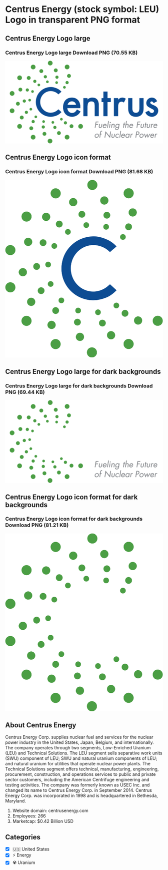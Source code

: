 # Centrus Energy (stock symbol: LEU) Logo in transparent PNG format

## Centrus Energy Logo large

### Centrus Energy Logo large Download PNG (70.55 KB)

![Centrus Energy Logo large Download PNG (70.55 KB)](/img/orig/LEU_BIG-321c3de6.png)

## Centrus Energy Logo icon format

### Centrus Energy Logo icon format Download PNG (81.68 KB)

![Centrus Energy Logo icon format Download PNG (81.68 KB)](/img/orig/LEU-b8fed763.png)

## Centrus Energy Logo large for dark backgrounds

### Centrus Energy Logo large for dark backgrounds Download PNG (69.44 KB)

![Centrus Energy Logo large for dark backgrounds Download PNG (69.44 KB)](/img/orig/LEU_BIG.D-32b3e1b2.png)

## Centrus Energy Logo icon format for dark backgrounds

### Centrus Energy Logo icon format for dark backgrounds Download PNG (81.21 KB)

![Centrus Energy Logo icon format for dark backgrounds Download PNG (81.21 KB)](/img/orig/LEU.D-84e111de.png)

## About Centrus Energy

Centrus Energy Corp. supplies nuclear fuel and services for the nuclear power industry in the United States, Japan, Belgium, and internationally. The company operates through two segments, Low-Enriched Uranium (LEU) and Technical Solutions. The LEU segment sells separative work units (SWU) component of LEU; SWU and natural uranium components of LEU; and natural uranium for utilities that operate nuclear power plants. The Technical Solutions segment offers technical, manufacturing, engineering, procurement, construction, and operations services to public and private sector customers, including the American Centrifuge engineering and testing activities. The company was formerly known as USEC Inc. and changed its name to Centrus Energy Corp. in September 2014. Centrus Energy Corp. was incorporated in 1998 and is headquartered in Bethesda, Maryland.

1. Website domain: centrusenergy.com
2. Employees: 266
3. Marketcap: $0.42 Billion USD


## Categories
- [x] 🇺🇸 United States
- [x] ⚡ Energy
- [x] ☢️ Uranium
